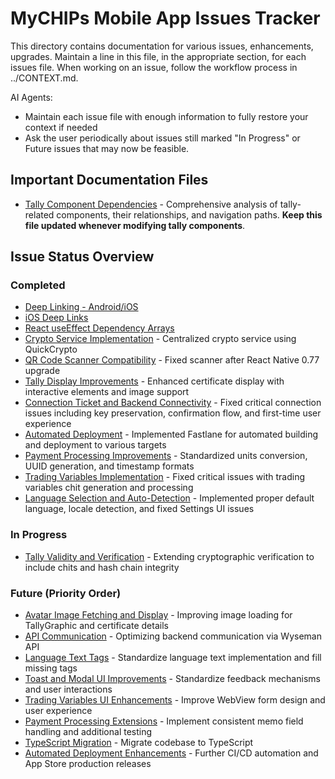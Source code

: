 # MyCHIPs Mobile App Issues Tracker

This directory contains documentation for various issues, enhancements, upgrades.
Maintain a line in this file, in the appropriate section, for each issues file.
When working on an issue, follow the workflow process in ../CONTEXT.md.

AI Agents:
- Maintain each issue file with enough information to fully restore your context if needed
- Ask the user periodically about issues still marked "In Progress" or Future issues that may now be feasible.

## Important Documentation Files

- [Tally Component Dependencies](tally_deps.md) - Comprehensive analysis of tally-related components, their relationships, and navigation paths. **Keep this file updated whenever modifying tally components**.

## Issue Status Overview

### Completed
- [Deep Linking - Android/iOS](deep-linking.md)
- [iOS Deep Links](ios_deeplinks.md) 
- [React useEffect Dependency Arrays](use_effect.md)
- [Crypto Service Implementation](crypto_service.md) - Centralized crypto service using QuickCrypto
- [QR Code Scanner Compatibility](scanner.md) - Fixed scanner after React Native 0.77 upgrade
- [Tally Display Improvements](tally_display.md) - Enhanced certificate display with interactive elements and image support
- [Connection Ticket and Backend Connectivity](connect.md) - Fixed critical connection issues including key preservation, confirmation flow, and first-time user experience
- [Automated Deployment](autodeploy.md) - Implemented Fastlane for automated building and deployment to various targets
- [Payment Processing Improvements](payments.md) - Standardized units conversion, UUID generation, and timestamp formats
- [Trading Variables Implementation](trading.md) - Fixed critical issues with trading variables chit generation and processing
- [Language Selection and Auto-Detection](language.md) - Implemented proper default language, locale detection, and fixed Settings UI issues

### In Progress
- [Tally Validity and Verification](tally_valid.md) - Extending cryptographic verification to include chits and hash chain integrity

### Future (Priority Order)
- [Avatar Image Fetching and Display](images.md) - Improving image loading for TallyGraphic and certificate details
- [API Communication](api_comm.md) - Optimizing backend communication via Wyseman API
- [Language Text Tags](lang_text.md) - Standardize language text implementation and fill missing tags
- [Toast and Modal UI Improvements](toasting.md) - Standardize feedback mechanisms and user interactions
- [Trading Variables UI Enhancements](trading.md) - Improve WebView form design and user experience
- [Payment Processing Extensions](payments.md) - Implement consistent memo field handling and additional testing
- [TypeScript Migration](ts_migrate.md) - Migrate codebase to TypeScript
- [Automated Deployment Enhancements](autodeploy.md) - Further CI/CD automation and App Store production releases